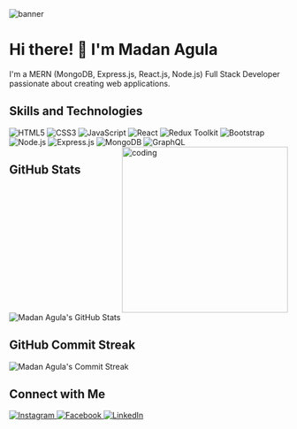 
<img alt="banner" src="https://arka-live.s3.us-east-2.amazonaws.com/uploads/2021/01/header_banner-2.jpg"/>

# Hi there! 👋 I'm Madan Agula

I'm a MERN (MongoDB, Express.js, React.js, Node.js) Full Stack Developer passionate about creating web applications.

## Skills and Technologies

<div>
  <img alt="HTML5" src="https://img.shields.io/badge/HTML5-E34F26?style=flat-square&logo=html5&logoColor=white"/>
  <img alt="CSS3" src="https://img.shields.io/badge/CSS3-1572B6?style=flat-square&logo=css3&logoColor=white"/>
  <img alt="JavaScript" src="https://img.shields.io/badge/JavaScript-F7DF1E?style=flat-square&logo=javascript&logoColor=black"/>
  <img alt="React" src="https://img.shields.io/badge/React-61DAFB?style=flat-square&logo=react&logoColor=black"/>
  <img alt="Redux Toolkit" src="https://img.shields.io/badge/Redux_Toolkit-764ABC?style=flat-square&logo=redux&logoColor=white"/>
  <img alt="Bootstrap" src="https://img.shields.io/badge/Bootstrap-7952B3?style=flat-square&logo=bootstrap&logoColor=white"/>
  <img alt="Node.js" src="https://img.shields.io/badge/Node.js-339933?style=flat-square&logo=node.js&logoColor=white"/>
  <img alt="Express.js" src="https://img.shields.io/badge/Express.js-000000?style=flat-square&logo=express&logoColor=white"/>
  <img alt="MongoDB" src="https://img.shields.io/badge/MongoDB-47A248?style=flat-square&logo=mongodb&logoColor=white"/>
  <img alt="GraphQL" src="https://img.shields.io/badge/GraphQL-E10098?style=flat-square&logo=graphql&logoColor=white"/>
</div>

<!-- Right-aligned image with decreased size -->
<img align="right" alt="coding" width="300" src="https://camo.githubusercontent.com/cae12fddd9d6982901d82580bdf321d81fb299141098ca1c2d4891870827bf17/68747470733a2f2f6d69726f2e6d656469756d2e636f6d2f6d61782f313336302f302a37513379765349765f7430696f4a2d5a2e676966"/>


## GitHub Stats
![Madan Agula's GitHub Stats](https://github-readme-stats.vercel.app/api?username=Madan-Agula&show_icons=true&theme=radical)

## GitHub Commit Streak
![Madan Agula's Commit Streak](https://github-readme-streak-stats.herokuapp.com/?user=Madan-Agula&theme=dark)

## Connect with Me
<div>
  
  <a href="https://www.instagram.com/agula.madhan/">
    <img alt="Instagram" src="https://img.shields.io/badge/Instagram-E4405F?style=flat-square&logo=instagram&logoColor=white"/>
  </a>


  <a href="https://www.facebook.com/chinnarock70">
    <img alt="Facebook" src="https://img.shields.io/badge/Facebook-1877F2?style=flat-square&logo=facebook&logoColor=white"/>
  </a>

  <a href="https://www.linkedin.com/in/madan-agula/">
    <img alt="LinkedIn" src="https://img.shields.io/badge/LinkedIn-0077B5?style=flat-square&logo=linkedin&logoColor=white"/>
  </a>
</div>
